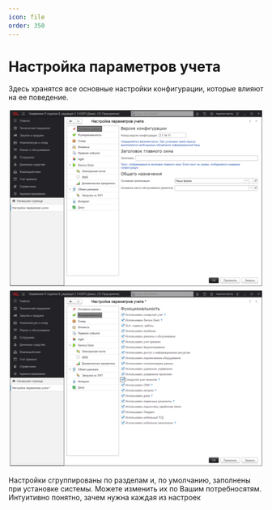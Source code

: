 ```yaml
---
icon: file 
order: 350
---
```


# Настройка параметров учета

Здесь хранятся все основные настройки конфигурации, которые влияют на ее поведение.

![01_Настройка](static/01_Настройка.png)
![02_Настройка](static/02_Настройка.png)

Настройки сгруппированы по разделам и, по умолчанию, заполнены при установке системы. Можете изменить их по Вашим потребносятям. Интуитивно понятно, зачем нужна каждая из настроек